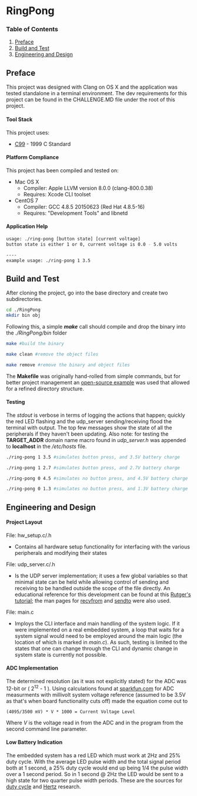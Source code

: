 # RingPong


### Table of Contents

1. [Preface](#preface)
2. [Build and Test](#build)
3. [Engineering and Design](#design)


## Preface <a name="preface"></a>

This project was designed with Clang on OS X and the application 
was tested standalone in a terminal environment. The dev requirements for this project can be
found in the CHALLENGE.MD file under the root of this project.

#### Tool Stack

This project uses:

- [C99](http://www.iso-9899.info/wiki/The_Standard) - 1999 C Standard

#### Platform Compliance

This project has been compiled and tested on:

- Mac OS X
    - Compiler: Apple LLVM version 8.0.0 (clang-800.0.38)
    - Requires: Xcode CLI toolset
- CentOS 7 
    - Compiler: GCC 4.8.5 20150623 (Red Hat 4.8.5-16)
    - Requires: "Development Tools" and libnetd

#### Application Help

```bash
usage: ./ring-pong [button state] [current voltage]
button state is either 1 or 0, current voltage is 0.0 - 5.0 volts

----
example usage: ./ring-pong 1 3.5
```

## Build and Test <a name="build"></a>

After cloning the project, go into the base directory and create two subdirectories.
```bash
cd ./RingPong
mkdir bin obj

```

Following this, a simple ___make___ call should compile and drop the binary into the _./RingPong/bin_ folder

```bash
make #build the binary

make clean #remove the object files

make remove #remove the binary and object files 
```

The __Makefile__ was originally hand-rolled from simple commands, but for better project management 
an [open-source example](https://stackoverflow.com/questions/7004702/how-can-i-create-a-makefile-for-c-projects-with-src-obj-and-bin-subdirectories)
 was used that allowed for a refined directory structure.
 
#### Testing 

The _stdout_ is verbose in terms of logging the actions that happen; quickly the 
red LED flashing and the udp_server sending/receiving flood the terminal with output. The top few 
messages show the state of all the peripherals if they haven't been updating. Also note: for testing 
the __TARGET\_ADDR__ domain name macro found in _udp_server.h_ was appended to __localhost__ 
in the _/etc/hosts_ file. 

```bash
./ring-pong 1 3.5 #simulates button press, and 3.5V battery charge

```

```bash
./ring-pong 1 2.7 #simulates button press, and 2.7V battery charge
```

```bash
./ring-pong 0 4.5 #simulates no button press, and 4.5V battery charge
```

```bash
./ring-pong 0 1.3 #simulates no button press, and 1.3V battery charge 
```

## Engineering and Design <a name="design"></a>

#### Project Layout

File: hw_setup.c/.h

-   Contains all hardware setup functionality for interfacing with the various peripherals and modifying their states

File: udp_server.c/.h
    
-   Is the UDP server implementation; it uses a few global variables so that minimal state can be held while allowing
control of sending and receiving to be handled outside the scope of the file directly. An educational reference for this 
development can be found at this [Rutger's tutorial](https://www.cs.rutgers.edu/~pxk/417/notes/sockets/udp.html); the 
man pages for [recvfrom](https://linux.die.net/man/2/recvfrom) and [sendto](https://linux.die.net/man/2/sendto) were also
used.

File: main.c

- Imploys the CLI interface and main handling of the system logic. If it were implemented on a real
embedded system, a loop that waits for a system signal would need to be employed around the main logic (the location of which
is marked in _main.c_). As such, testing is limited to the states that one can change through the CLI and dynamic change 
in system state is currently not possible. 

#### ADC Implementation

The determined resolution (as it was not explicitly stated) for the ADC was 12-bit or ( 2<sup>12</sup> - 1 ).
Using calculations found at [sparkfun.com](https://learn.sparkfun.com/tutorials/analog-to-digital-conversion) for ADC 
measurments with millivolt system voltage reference (assumed to be 3.5V as that's when board functionality cuts off)
made the equation come out to 
   ```
   (4095/3500 mV) * V * 1000 = Current Voltage Level
   ```
   
   Where _V_ is the voltage read in from the ADC and in the program from the second command line parameter.

#### Low Battery Indication

The embedded system has a red LED which must work at 2Hz and 25% duty cycle. 
With the average LED pulse width and the total signal period both at 1 second,
a 25% duty cycle would end up being 1/4 the pulse width over a 1 second period. So in 1 second @ 
2Hz the LED would be sent to a high state for two quarter pulse width periods. These are the sources for 
[duty cycle](https://en.wikipedia.org/wiki/Duty_cycle) and [Hertz](https://en.wikipedia.org/wiki/Hertz) research.


